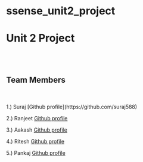 # ssense_unit2_project

<h1> Unit 2 Project</h1>
<br/>
<br/>
<h2>Team Members</h2>
<br/>
<br/>
1.) Suraj [Github profile](https://github.com/suraj588)

2.) Ranjeet [Github profile](https://github.com/ranjeetmasaischool)

3.) Aakash [Github profile](https://github.com/aakashindoriya)

4.) Ritesh [Github profile](https://github.com/Ritesh134340)

5.) Pankaj [Github profile](https://github.com/mehrapankaj332)


